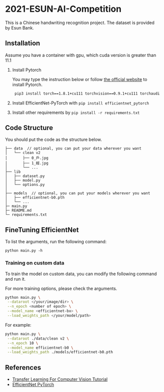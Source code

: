# 2021-ESUN-AI-Competition

This is a Chinese handwriting recognition project. The dataset is provided by Esun Bank.

## Installation

Assume you have a container with gpu, which cuda version is greater than 11.1

1. Install Pytorch
   
    You may type the instruction below or follow [the official website](https://pytorch.org/get-started/locally/) to install Pytorch.
    
   ```bash
    pip3 install torch==1.8.1+cu111 torchvision==0.9.1+cu111 torchaudio==0.8.1 -f https://download.pytorch.org/whl/torch_stable.html
    ```
   
2. Install EfficientNet-PyTorch with `pip install efficientnet_pytorch`

3. Install other requirements by `pip install -r requirements.txt`

## Code Structure

You should put the code as the structure below.

```
├── data  // optional, you can put your data wherever you want
│   └── clean v2
│       ├── 0_戶.jpg
│       ├── 1_經.jpg
│       └── ...
├── lib
│   ├── dataset.py
│   ├── model.py
│   └── options.py
│
├── models  // optional, you can put your models wherever you want
│   ├── efficientnet-b0.pth
│   └── ...
├─ main.py
├─ README.md
└─ requirements.txt
```

## FineTuning EfficientNet

To list the arguments, run the following command:
```
python main.py -h
```

### Training on custom data

To train the model on custom data, you can modify the following command and run it.

For more training options, please check the arguments.

```bash
python main.py \
 --dataroot </your/image/dir> \
 --n_epoch <number of epoch> \
 --model_name <efficientnet-bx> \
 --load_weights_path </your/model/path>        
```

For example:

```bash
python main.py \
 --dataroot ./data/clean v2 \
 --n_epoch 10 \
 --model_name efficientnet-b0 \
 --load_weights_path ./models/efficientnet-b0.pth        
```

## References

- [Transfer Learning For Computer Vision Tutorial](https://pytorch.org/tutorials/beginner/transfer_learning_tutorial.html)
- [EfficientNet PyTorch](https://github.com/lukemelas/EfficientNet-PyTorch)
